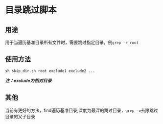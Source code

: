 # 目录跳过脚本

## 用途
用于当遍历基准目录所有文件时，需要跳过指定目录，例`grep -r root`

## 使用方法
`sh skip_dir.sh root exclude1 exclude2 ...`

***注：exclude为相对目录***

## 其他
当前有更好的方法，find遍历基准目录,深度为最深的跳过目录，`grep -v`去除跳过目录的父子目录
